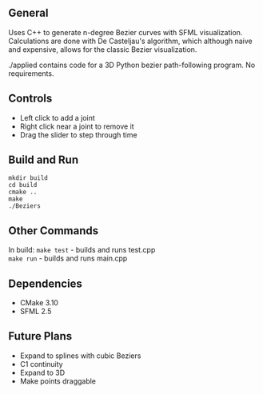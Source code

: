 ## General
Uses C++ to generate n-degree Bezier curves with SFML visualization.\
Calculations are done with De Casteljau's algorithm, which although naive and expensive, allows for the classic Bezier visualization.

./applied contains code for a 3D Python bezier path-following program.
No requirements.

## Controls
- Left click to add a joint
- Right click near a joint to remove it
- Drag the slider to step through time

## Build and Run
```
mkdir build
cd build
cmake ..
make
./Beziers
```

## Other Commands
In build:
```make test``` - builds and runs test.cpp\
```make run``` - builds and runs main.cpp

## Dependencies
- CMake 3.10
- SFML 2.5

## Future Plans
- Expand to splines with cubic Beziers
- C1 continuity
- Expand to 3D
- Make points draggable
